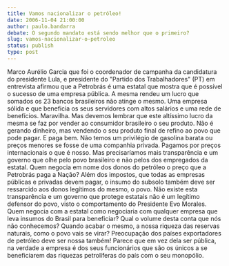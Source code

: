 ```yaml
---
title: Vamos nacionalizar o petróleo!
date: 2006-11-04 21:00:00
author: paulo.bandarra
debate: O segundo mandato está sendo melhor que o primeiro?
slug: vamos-nacionalizar-o-petroleo
status: publish 
type: post
---
```


Marco Aurélio Garcia que foi o coordenador de campanha da candidatura do presidente Lula, e presidente do "Partido dos Trabalhadores" (PT) em entrevista afirmou que a Petrobrás é uma estatal que mostra que é possível o sucesso de uma empresa pública. A mesma rendeu um lucro que somados os 23 bancos brasileiros não atinge o mesmo. Uma empresa sólida e que beneficia os seus servidores com altos salários e uma rede de benefícios. Maravilha. Mas devemos lembrar que este altíssimo lucro da mesma se faz por vender ao consumidor brasileiro o seu produto. Não é gerando dinheiro, mas vendendo o seu produto final de refino ao povo que pode pagar. E paga bem. Não temos um privilégio de gasolina barata ou preços menores se fosse de uma companhia privada. Pagamos por preços internacionais o que é nosso. Mas precisaríamos mais transparência e um governo que olhe pelo povo brasileiro e não pelos dos empregados da estatal. Quem negocia em nome dos donos do petróleo o preço que a Petrobrás paga a Nação? Além dos impostos, que todas as empresas públicas e privadas devem pagar, o insumo do subsolo também deve ser ressarcido aos donos legítimos do mesmo, o povo. Não existe esta transparência e um governo que protege estatais não é um legítimo defensor do povo, visto o comportamento do Presidente Evo Morales. Quem negocia com a estatal como negociaria com qualquer empresa que leva insumos do Brasil para beneficiar? Qual o volume desta conta que nós não conhecemos? Quando acabar o mesmo, a nossa riqueza das reservas naturais, como o povo vais se virar? Preocupação dos países exportadores de petróleo deve ser nossa também! Parece que em vez dela ser pública, na verdade a empresa é dos seus funcionários que são os únicos a se beneficiarem das riquezas petrolíferas do país com o seu monopólio.
